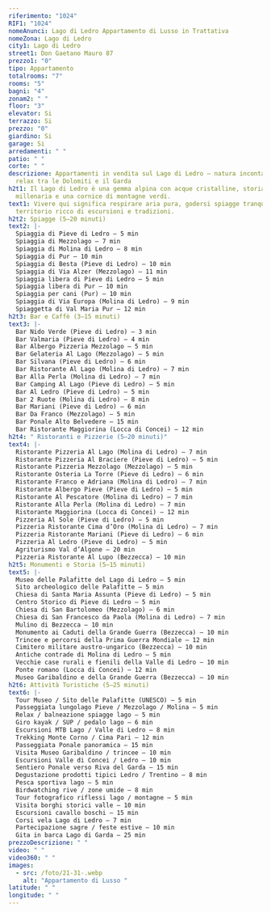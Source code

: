 ```yaml
---
riferimento: "1024"
RIF1: "1024"
nomeAnunci: Lago di Ledro Appartamento di Lusso in Trattativa
nomeZona: Lago di Ledro
city1: Lago di Ledro
street1: Don Gaetano Mauro 87
prezzo1: "0"
tipo: Appartamento
totalrooms: "7"
rooms: "5"
bagni: "4"
zonam2: " "
floor: "3"
elevator: Si
terrazzo: Si
prezzo: "0"
giardino: Si
garage: Si
arredamenti: " "
patio: " "
corte: " "
descrizione: Appartamenti in vendita sul Lago di Ledro – natura incontaminata e
  relax tra le Dolomiti e il Garda
h2t1: Il Lago di Ledro è una gemma alpina con acque cristalline, storia
  millenaria e una cornice di montagne verdi.
text1: Vivere qui significa respirare aria pura, godersi spiagge tranquille e un
  territorio ricco di escursioni e tradizioni.
h2t2: Spiagge (5–20 minuti)
text2: |-
  Spiaggia di Pieve di Ledro – 5 min
  Spiaggia di Mezzolago – 7 min
  Spiaggia di Molina di Ledro – 8 min
  Spiaggia di Pur – 10 min
  Spiaggia di Besta (Pieve di Ledro) – 10 min
  Spiaggia di Via Alzer (Mezzolago) – 11 min
  Spiaggia libera di Pieve di Ledro – 5 min
  Spiaggia libera di Pur – 10 min
  Spiaggia per cani (Pur) – 10 min
  Spiaggia di Via Europa (Molina di Ledro) – 9 min
  Spiaggetta di Val Maria Pur – 12 min
h2t3: Bar e Caffè (3–15 minuti)
text3: |-
  Bar Nido Verde (Pieve di Ledro) – 3 min
  Bar Valmaria (Pieve di Ledro) – 4 min
  Bar Albergo Pizzeria Mezzolago – 5 min
  Bar Gelateria Al Lago (Mezzolago) – 5 min
  Bar Silvana (Pieve di Ledro) – 6 min
  Bar Ristorante Al Lago (Molina di Ledro) – 7 min
  Bar Alla Perla (Molina di Ledro) – 7 min
  Bar Camping Al Lago (Pieve di Ledro) – 5 min
  Bar Al Ledro (Pieve di Ledro) – 5 min
  Bar 2 Ruote (Molina di Ledro) – 8 min
  Bar Mariani (Pieve di Ledro) – 6 min
  Bar Da Franco (Mezzolago) – 5 min
  Bar Ponale Alto Belvedere – 15 min
  Bar Ristorante Maggiorina (Locca di Concei) – 12 min
h2t4: " Ristoranti e Pizzerie (5–20 minuti)"
text4: |-
  Ristorante Pizzeria Al Lago (Molina di Ledro) – 7 min
  Ristorante Pizzeria Al Braciere (Pieve di Ledro) – 5 min
  Ristorante Pizzeria Mezzolago (Mezzolago) – 5 min
  Ristorante Osteria La Torre (Pieve di Ledro) – 6 min
  Ristorante Franco e Adriana (Molina di Ledro) – 7 min
  Ristorante Albergo Pieve (Pieve di Ledro) – 5 min
  Ristorante Al Pescatore (Molina di Ledro) – 7 min
  Ristorante Alla Perla (Molina di Ledro) – 7 min
  Ristorante Maggiorina (Locca di Concei) – 12 min
  Pizzeria Al Sole (Pieve di Ledro) – 5 min
  Pizzeria Ristorante Cima d’Oro (Molina di Ledro) – 7 min
  Pizzeria Ristorante Mariani (Pieve di Ledro) – 6 min
  Pizzeria Al Ledro (Pieve di Ledro) – 5 min
  Agriturismo Val d’Algone – 20 min
  Pizzeria Ristorante Al Lupo (Bezzecca) – 10 min
h2t5: Monumenti e Storia (5–15 minuti)
text5: |-
  Museo delle Palafitte del Lago di Ledro – 5 min
  Sito archeologico delle Palafitte – 5 min
  Chiesa di Santa Maria Assunta (Pieve di Ledro) – 5 min
  Centro Storico di Pieve di Ledro – 5 min
  Chiesa di San Bartolomeo (Mezzolago) – 6 min
  Chiesa di San Francesco da Paola (Molina di Ledro) – 7 min
  Mulino di Bezzecca – 10 min
  Monumento ai Caduti della Grande Guerra (Bezzecca) – 10 min
  Trincee e percorsi della Prima Guerra Mondiale – 12 min
  Cimitero militare austro-ungarico (Bezzecca) – 10 min
  Antiche contrade di Molina di Ledro – 5 min
  Vecchie case rurali e fienili della Valle di Ledro – 10 min
  Ponte romano (Locca di Concei) – 12 min
  Museo Garibaldino e della Grande Guerra (Bezzecca) – 10 min
h2t6: Attività Turistiche (5–25 minuti)
text6: |-
  Tour Museo / Sito delle Palafitte (UNESCO) – 5 min
  Passeggiata lungolago Pieve / Mezzolago / Molina – 5 min
  Relax / balneazione spiagge lago – 5 min
  Giro kayak / SUP / pedalo lago – 6 min
  Escursioni MTB Lago / Valle di Ledro – 8 min
  Trekking Monte Corno / Cima Pari – 12 min
  Passeggiata Ponale panoramica – 15 min
  Visita Museo Garibaldino / trincee – 10 min
  Escursioni Valle di Concei / Ledro – 10 min
  Sentiero Ponale verso Riva del Garda – 15 min
  Degustazione prodotti tipici Ledro / Trentino – 8 min
  Pesca sportiva lago – 5 min
  Birdwatching rive / zone umide – 8 min
  Tour fotografico riflessi lago / montagne – 5 min
  Visita borghi storici valle – 10 min
  Escursioni cavallo boschi – 15 min
  Corsi vela Lago di Ledro – 7 min
  Partecipazione sagre / feste estive – 10 min
  Gita in barca Lago di Garda – 25 min
prezzoDescrizione: " "
video: " "
video360: " "
images:
  - src: /foto/21-31-.webp
    alt: "Appartamento di Lusso "
latitude: " "
longitude: " "
---
```

